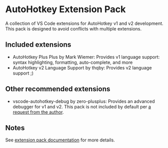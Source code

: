 # AutoHotkey Extension Pack

A collection of VS Code extensions for AutoHotkey v1 and v2 development. This pack is designed to avoid conflicts with multiple extensions.

## Included extensions

- AutoHotkey Plus Plus by Mark Wiemer: Provides v1 language support: syntax highlighting, formatting, auto-complete, and more
- AutoHotkey v2 Language Support by thqby: Provides v2 language support ;)

## Other recommended extensions

- vscode-autohotkey-debug by zero-plusplus: Provides an advanced debugger for v1 and v2. This pack is not included by default per [a request from the author](https://github.com/mark-wiemer-org/ahkpp/discussions/21#discussioncomment-10216205).

## Notes

See [extension pack documentation](https://code.visualstudio.com/api/references/extension-manifest#extension-packs) for more details.
